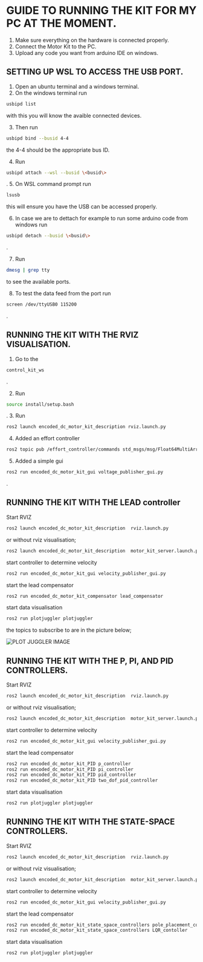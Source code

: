 # GUIDE TO RUNNING THE KIT FOR MY PC AT THE MOMENT.
1. Make sure everything on the hardware is connected properly.
2. Connect the Motor Kit to the PC.
3. Upload any code you want from arduino IDE on windows.

## SETTING UP WSL TO ACCESS THE USB PORT.
1. Open an ubuntu terminal and a windows terminal.
2. On the windows terminal run 

```bash
usbipd list
``` 
with this you will know the avaible connected devices.

3. Then run 
```bash
usbipd bind --busid 4-4
```
 the 4-4 should be the appropriate bus ID.

4. Run 
```bash
usbipd attach --wsl --busid \<busid\>
```
.
5. On WSL command prompt run 
```bash
lsusb
```
 this will ensure you have the USB can be accessed properly.

6. In case we are to dettach for example to run some arduino code from windows run 
```bash
usbipd detach --busid \<busid\>
```
.

7. Run 
```bash
dmesg | grep tty
```
 to see the available ports.

8. To test the data feed from the port run 
```bash
screen /dev/ttyUSB0 115200
```
.

## RUNNING THE KIT WITH THE RVIZ VISUALISATION.
1. Go to the 
```bash
control_kit_ws
```
.

2. Run 
```bash
source install/setup.bash
```
.
3. Run 
```bash
ros2 launch encoded_dc_motor_kit_description rviz.launch.py
```

4. Added an effort controller

```bash
ros2 topic pub /effort_controller/commands std_msgs/msg/Float64MultiArray "{data: [0.0]}"
```

5. Added a simple gui

```bash
ros2 run encoded_dc_motor_kit_gui voltage_publisher_gui.py
```
.


## RUNNING THE KIT WITH THE LEAD controller

Start RVIZ
```bash
ros2 launch encoded_dc_motor_kit_description  rviz.launch.py
```

or without rviz visualisation;
```bash
ros2 launch encoded_dc_motor_kit_description  motor_kit_server.launch.py
```

start controller to determine velocity
```bash
ros2 run encoded_dc_motor_kit_gui velocity_publisher_gui.py
```

start the lead compensator
```bash
ros2 run encoded_dc_motor_kit_compensator lead_compensator
```

start data visualisation
```bash
ros2 run plotjuggler plotjuggler
```

the topics to subscribe to are in the picture below;

![PLOT JUGGLER IMAGE](../control_kit_ws/encoded_dc_motor_kit_compensator/documentation/images/velocity_publisher.png)

## RUNNING THE KIT WITH THE P, PI, AND PID CONTROLLERS.

Start RVIZ
```bash
ros2 launch encoded_dc_motor_kit_description  rviz.launch.py
```

or without rviz visualisation;
```bash
ros2 launch encoded_dc_motor_kit_description  motor_kit_server.launch.py
```

start controller to determine velocity
```bash
ros2 run encoded_dc_motor_kit_gui velocity_publisher_gui.py
```

start the lead compensator
```bash
ros2 run encoded_dc_motor_kit_PID p_controller
ros2 run encoded_dc_motor_kit_PID pi_controller
ros2 run encoded_dc_motor_kit_PID pid_controller
ros2 run encoded_dc_motor_kit_PID two_dof_pid_controller
```

start data visualisation
```bash
ros2 run plotjuggler plotjuggler
```

## RUNNING THE KIT WITH THE STATE-SPACE CONTROLLERS.

Start RVIZ
```bash
ros2 launch encoded_dc_motor_kit_description  rviz.launch.py
```

or without rviz visualisation;
```bash
ros2 launch encoded_dc_motor_kit_description  motor_kit_server.launch.py
```

start controller to determine velocity
```bash
ros2 run encoded_dc_motor_kit_gui velocity_publisher_gui.py
```

start the lead compensator
```bash
ros2 run encoded_dc_motor_kit_state_space_controllers pole_placement_contoller
ros2 run encoded_dc_motor_kit_state_space_controllers LQR_contoller
```

start data visualisation
```bash
ros2 run plotjuggler plotjuggler
```


